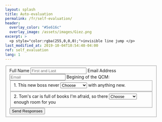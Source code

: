 ```yaml
---
layout: splash
title: Auto-evaluation
permalink: /fr/self-evaluation/
header:
  overlay_color: "#5e616c"
  overlay_image: /assets/images/Giez.png
excerpt: >
  <p style="color:rgba(255,0,0,0);">invisible line jump </p>
last_modified_at: 2019-10-04T10:54:48-04:00
ref: self_evaluation
lang: 1
---
```


<!-- modify this form HTML and place wherever you want your form -->


<form 
  id="fs-frm" 
  name="survey-form" 
  accept-charset="utf-8" 
  action="https://formspree.io/xyynzzkn" 
  method="post">
  <fieldset id="fs-frm-inputs">
    <label for="full-name">Full Name</label>
    <input type="text" name="name" id="full-name" placeholder="First and Last" required="">
    <label for="email-address">Email Address</label>
    <input type="email" name="_replyto" id="email-address" placeholder="Email" required="">
    <label for="qcm">Begining of the QCM:</label>
    <fieldset id="1">
      1. This new boss never 
        <select name="ans1" required="">
        <option value="Select" selected="" disabled="">Choose</option>
      	<option value="1_a">is agree</option>
      	<option value="1_b">agrees</option>
      	<option value="1_c">is agreeing</option>
      	<option value="1_d">is agreed</option>
      </select>
      with anything new.
    </fieldset>
    <fieldset id="2">
      2. Tom's car is full of books I'm afraid, so there
        <select name="ans2" required="">
        <option value="Select" selected="" disabled="">Choose</option>
      	<option value="2_a">won't be</option>
      	<option value="2_b">hadn't been</option>
      	<option value="2_c">weren't</option>
      	<option value="2_d">is</option>
      </select>
      enough room for you
    </fieldset>
  <input type="submit" value="Send Responses">

